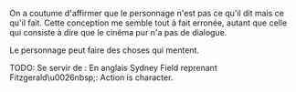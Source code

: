 <!-- Page: #357 Le personnage est ce qu'il fait -->

On a coutume d'affirmer que le personnage n'est pas ce qu'il dit mais ce qu'il fait. Cette conception me semble tout à fait erronée, autant que celle qui consiste à dire que le cinéma pur n'a pas de dialogue.

Le personnage peut faire des choses qui mentent.

<adminonly>
  TODO: Se servir de : En anglais <auteur>Sydney Field</auteur> reprenant <auteur>Fitzgerald</auteur>\u0026nbsp;: Action is character.

</adminonly>

